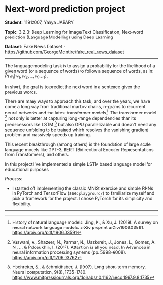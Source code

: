 # Next-word prediction project

**Student**: 11912007, Yahya JABARY

**Topic**: 3.2.3: Deep Learning for Image/Text Classification, Next-word prediction (Language Modelling) using Deep Learning

**Dataset**: Fake News Dataset - https://github.com/GeorgeMcIntire/fake_real_news_dataset

<!--

see: https://tuwel.tuwien.ac.at/course/view.php?id=64037

upload:

- zip file
- docker for reproducibility (explain why you chose this base image and the dependencies)
- markdown explaining how to run the code using CLI (argparse)
- report

report:

- your solutions (also describe failed approaches!)
- your results, evaluated on different datasets, parameters, ...
- an analysis of the results

testing:

- holdout dataset of not used sentences to test the completion
- automated or manual evaluation (subjective assessment)

-->

---

The language modeling task is to assign a probability for the likelihood of a given word (or a sequence of words) to follow a sequence of words, as in: $P(w_i | w_1, w_2, \ldots, w_{i-1})$.

In short, the goal is to predict the next word in a sentence given the previous words.

There are many ways to approach this task, and over the years, we have come a long way from traditional markov chains, n-grams to recurrent neural networks and the latest transformer models[^fst]. The transformer model [^attention] not only is better at capturing long-range dependencies than its predecessors like LSTM [^lstm] but also GPU parallelizable and doesn't need any sequence unfolding to be trained which resolves the vanishing gradient problem and massively speeds up training.

This recent breakthrough (among others) is the foundation of large scale language models like GPT-3, BERT (Bidirectional Encoder Representations from Transformers), and others.

In this project I've implemented a simple LSTM based language model for educational purposes.

_Process_:

-   I started off implementing the classic MNISt exercise and simple RNNs in PyTorch and TensorFlow (see: `playground/`) to familiarize myself and pick a framework for the project. I chose PyTorch for its simplicity and flexibility.

---

[^fst]: History of natural language models: Jing, K., & Xu, J. (2019). A survey on neural network language models. arXiv preprint arXiv:1906.03591. https://arxiv.org/pdf/1906.03591
[^attention]: Vaswani, A., Shazeer, N., Parmar, N., Uszkoreit, J., Jones, L., Gomez, A. N., ... & Polosukhin, I. (2017). Attention is all you need. In Advances in neural information processing systems (pp. 5998-6008). https://arxiv.org/pdf/1706.03762
[^lstm]: Hochreiter, S., & Schmidhuber, J. (1997). Long short-term memory. Neural computation, 9(8), 1735-1780. https://www.mitpressjournals.org/doi/abs/10.1162/neco.1997.9.8.1735
